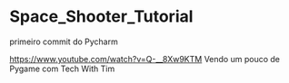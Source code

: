 # Space_Shooter_Tutorial
primeiro commit do Pycharm

https://www.youtube.com/watch?v=Q-__8Xw9KTM
Vendo um pouco de Pygame com Tech With Tim
